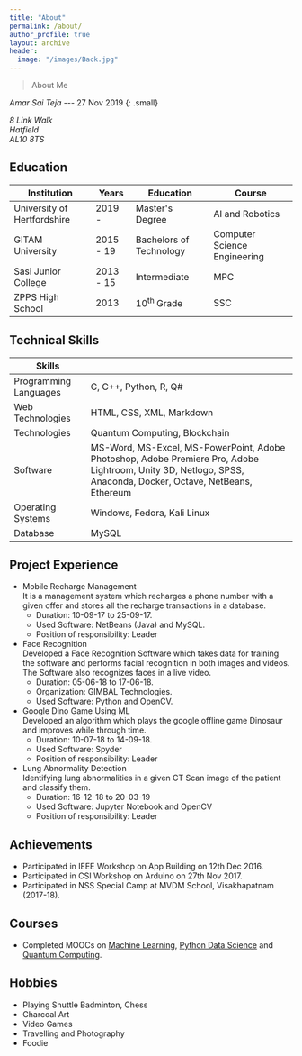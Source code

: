 ```yaml
---
title: "About"
permalink: /about/
author_profile: true
layout: archive
header:
  image: "/images/Back.jpg"
---
```


> About Me

<cite>Amar Sai Teja</cite> --- 27 Nov 2019
{: .small}

<address>
  8 Link Walk<br /> Hatfield<br /> AL10 8TS
</address>

## Education

| Institution                     | Years        | Education                   | Course                          |
| ------------------------------- | ------------ | --------------------------- | ------------------------------- |
| University of Hertfordshire     | 2019 -       | Master's Degree             | AI and Robotics                 |
| GITAM University                | 2015 - 19    | Bachelors of Technology     | Computer Science Engineering    |
| Sasi Junior College             | 2013 - 15    | Intermediate                | MPC                             |
| ZPPS High School                | 2013         | 10<sup>th</sup> Grade       | SSC                             |

## Technical Skills

| Skills                        |                                                          |
| ----------------------------- | -------------------------------------------------------- |
| Programming Languages         | C, C++, Python, R, Q#                                    |
| Web Technologies              | HTML, CSS, XML, Markdown                                 |
| Technologies                  | Quantum Computing, Blockchain                            |
| Software                      | MS-Word, MS-Excel, MS-PowerPoint, Adobe Photoshop, Adobe Premiere Pro, Adobe Lightroom, Unity 3D, Netlogo, SPSS, Anaconda, Docker, Octave, NetBeans, Ethereum |
| Operating Systems             | Windows, Fedora, Kali Linux                              |
| Database                      | MySQL                                                    |

## Project Experience

* Mobile Recharge Management  
  It is a management system which recharges a phone number with a given offer and stores all the recharge transactions in a database.
    * Duration: 10-09-17 to 25-09-17.
    * Used Software: NetBeans (Java) and MySQL.
    * Position of responsibility: Leader
* Face Recognition  
  Developed a Face Recognition Software which takes data for training the software and performs facial recognition in both images and videos. The Software also recognizes faces in a live video.
    * Duration: 05-06-18 to 17-06-18.
    * Organization: GIMBAL Technologies.
    * Used Software: Python and OpenCV.
* Google Dino Game Using ML  
  Developed an algorithm which plays the google offline game Dinosaur and improves while through time.
    * Duration: 10-07-18 to 14-09-18.
    * Used Software: Spyder
    * Position of responsibility: Leader
* Lung Abnormality Detection  
  Identifying lung abnormalities in a given CT Scan image of the patient and classify them.
    * Duration: 16-12-18 to 20-03-19
    * Used Software: Jupyter Notebook and OpenCV
    * Position of responsibility: Leader

## Achievements
* Participated in IEEE Workshop on App Building on 12th Dec 2016.
* Participated in CSI Workshop on Arduino on 27th Nov 2017.
*	Participated in NSS Special Camp at MVDM School, Visakhapatnam (2017-18).

## Courses
*	Completed MOOCs on [Machine Learning](https://www.coursera.org/account/accomplishments/certificate/C4JF9MQBBFUY), [Python Data Science](https://udemy-certificate.s3.amazonaws.com/image/UC-W58ZRWQ8.jpg) and [Quantum Computing](https://udemy-certificate.s3.amazonaws.com/image/UC-W58ZRWQ8.jpg).

## Hobbies
* Playing Shuttle Badminton, Chess
* Charcoal Art
* Video Games
* Travelling and Photography
* Foodie
